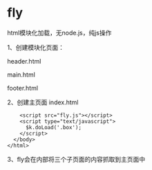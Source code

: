 # fly
html模块化加载，无node.js，纯js操作

1、创建模块化页面：

  header.html
    <template>
      <h1>我是导航栏</h1>
    </template>
  
  main.html
    <template>
      <h1>我是页面主题内容</h1>
    </template>
  
  footer.html
    <template>
      <h1>我是底部版权栏</h1>
    </template>

2、创建主页面 index.html
    <!DOCTYPE html>
    <html>
      <head>
        <title>主页面</title>
        <meta charset="UTF-8">
      </head>
      <body>
        <div class="box" load-url="header.html"></div>
        <div class="box" load-url="main.html"></div>
        <div class="box" load-url="footer.html"></div>

        <script src="fly.js"></script>
        <script type="text/javascript">
          $k.doLoad('.box');
        </script>
      </body>
    </html>
    
 3、fly会在内部将三个子页面的内容抓取到主页面中
 
    

